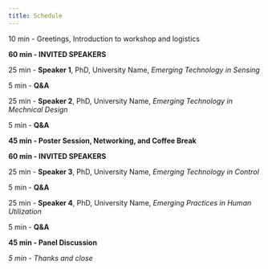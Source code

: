 ```yaml
---
title: Schedule
---
```


10 min - Greetings, Introduction to workshop and logistics

**60 min - INVITED SPEAKERS**

25 min - **Speaker 1**, PhD, University Name, 
*Emerging Technology in Sensing*

5 min - **Q&A**

25 min - **Speaker 2**, PhD, University Name, 
*Emerging Technology in Mechnical Design*

5 min - **Q&A**

**45 min - Poster Session, Networking, and Coffee Break**

**60 min - INVITED SPEAKERS**

25 min - **Speaker 3**, PhD, University Name, 
*Emerging Technology in Control*

5 min - **Q&A**

25 min - **Speaker 4**, PhD, University Name, 
*Emerging Practices in Human Utilization*

5 min - **Q&A**

**45 min - Panel Discussion**

*5 min - Thanks and close*
